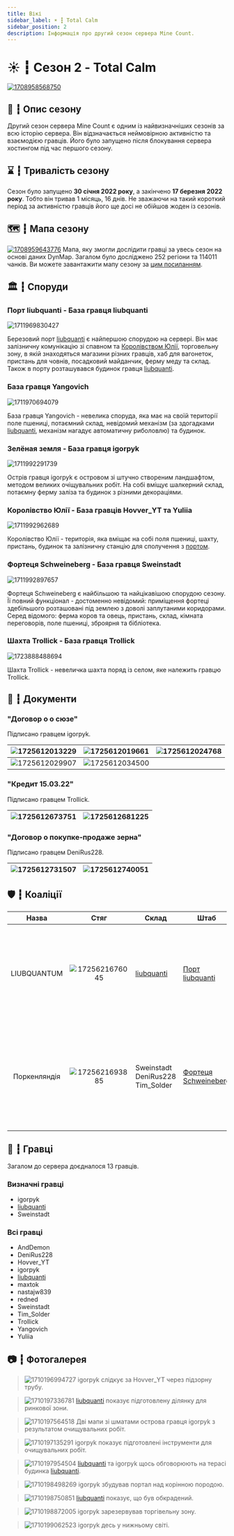 ```yaml
---
title: Вікі
sidebar_label: ☀️ ┇ Total Calm
sidebar_position: 2
description: Інформація про другий сезон сервера Mine Count.
---
```

# ☀️ ┇ Сезон 2 - Total Calm

[![1708958568750](image/total-calm/1708958568750.png)](image/total-calm/1708958568750.png)

## 📜 ┇ Опис сезону

Другий сезон сервера Mine Count є одним із найвизначніших сезонів за всю історію сервера. Він відзначається неймовірною активністю та взаємодією гравців. Його було запущено після блокування сервера хостингом під час першого сезону.

## ⌛ ┇ Тривалість сезону

Сезон було запущено **30 січня 2022 року**, а закінчено **17 березня 2022 року**. Тобто він тривав 1 місяць, 16 днів. Не зважаючи на такий короткий період за активністю гравців його ще досі не обійшов жоден із сезонів.

## 🗺️ ┇ Мапа сезону

[![1708959643776](image/total-calm/1708959643776.png)](image/total-calm/1708959643776.png)
Мапа, яку змогли дослідити гравці за увесь сезон на основі даних DynMap. Загалом було досліджено 252 регіони та 114011 чанків.
Ви можете завантажити мапу сезону за [цим посиланням](https://sharemods.com/ivguu01kcs5i/Season_2.zip.html).

## 🏛️ ┇ Споруди

### Порт liubquanti - База гравця liubquanti

![1711969830427](image/total-calm/1711969830427.png)

Березовий порт [liubquanti](/players/liubquanti) є найпершою спорудою на сервері. Він має залізничну комунікацію зі спавном та [Королівством Юлії](/past-seasons/total-calm#королівство-юлії---база-гравців-hovver_yt-та-yuliia), торговельну зону, в якій знаходяться магазини різних гравців, хаб для вагонеток, пристань для човнів, посадковий майданчик, ферму меду та склад. Також в порту розташувався будинок гравця [liubquanti](/players/liubquanti).

### База гравця Yangovich

![1711970694079](image/total-calm/1711970694079.png)

База гравця Yangovich - невелика споруда, яка має на своїй території поле пшениці, потаємний склад, невідомий механізм (за здогадками [liubquanti](/players/liubquanti), механізм нагадує автоматичну риболовлю) та будинок.

### Зелёная земля - База гравця igorpyk

![1711992291739](image/total-calm/1711992291739.png)

Острів гравця igorpyk є островом зі штучно створеним ландшафтом, методом великих очіщувальних робіт. На собі вміщує шалкерний склад, потаємну ферму заліза та будинок з різними декораціями.

### Королівство Юлії - База гравців Hovver_YT та Yuliia

![1711992962689](image/total-calm/1711992962689.png)

Королівство Юлії - територія, яка вміщає на собі поля пшениці, шахту, пристань, будинок та залізничну станцію для сполучення з [портом](/past-seasons/total-calm#порт-liubquanti---база-гравця-liubquanti).

### Фортеця Schweineberg - База гравця Sweinstadt

![1711992897657](image/total-calm/1711992897657.png)

Фортеця Schweineberg є найбільшою та найцікавішою спорудою сезону. Її повний функціонал - достоменно невідомий: приміщення фортеці здебільшого розташовані під землею з доволі заплутаними коридорами. Серед відомого: ферма коров та овець, пристань, склад, кімната переговорів, поле пшениці, зброярня та бібліотека.

### Шахта Trollick - База гравця Trollick

![1723888488694](image/total-calm/1723888488694.png)

Шахта Trollick - невеличка шахта поряд із селом, яке належить гравцю Trollick.

## 📄 ┇ Документи

### "Договор о о сюзе"

Підписано гравцем igorpyk.

| ![1725612013229](image/total-calm/1725612013229.png) | ![1725612019661](image/total-calm/1725612019661.png) | ![1725612024768](image/total-calm/1725612024768.png) |
| -------------------------------------------------- | -------------------------------------------------- | -------------------------------------------------- |
| ![1725612029907](image/total-calm/1725612029907.png) | ![1725612034500](image/total-calm/1725612034500.png) |                                                    |

### "Кредит 15.03.22"

Підписано гравцем Trollick.

| ![1725612673751](image/total-calm/1725612673751.png) | ![1725612681225](image/total-calm/1725612681225.png) |
| -------------------------------------------------- | -------------------------------------------------- |

### "Договор о покупке-продаже зерна"

Підписано гравцем DeniRus228.

| ![1725612731507](image/total-calm/1725612731507.png) | ![1725612740051](image/total-calm/1725612740051.png) |
| -------------------------------------------------- | -------------------------------------------------- |

## 🛡️ ┇ Коаліції

|        Назва        |                      Стяг                      | Склад                                 | Штаб                                                                                                            | Інформація                                                                                                                                                                                                                                           |
| :----------------------: | :------------------------------------------------: | ------------------------------------------ | ------------------------------------------------------------------------------------------------------------------- | -------------------------------------------------------------------------------------------------------------------------------------------------------------------------------------------------------------------------------------------------------------- |
|       LIUBQUANTUM       | ![1725621676045](image/total-calm/1725621676045.png) | [liubquanti](/players/liubquanti)             | [Порт liubquanti](/past-seasons/total-calm#порт-liubquanti---база-гравця-liubquanti)                 | Про діяльність коаліції мало що можна сказати, вона майже ніяк не показала себе на сервері. Єдиним була оргацізація торгової зони в потрту. |
| Поркенляндія | ![1725621693885](image/total-calm/1725621693885.png) | Sweinstadt<br />DeniRus228<br />Tim_Solder | [Фортеця Schweineberg](/past-seasons/total-calm#фортеця-schweineberg---база-гравця-sweinstadt) | Планами коаліції було встановлення контролю над сервером методом вербування новачків та дипломатичних угод з розвиненими гравцями.           |

## 👥 ┇ Гравці

Загалом до сервера доєдналося 13 гравців.

### Визначні гравці

- igorpyk
- [liubquanti](/players/liubquanti)
- Sweinstadt

### Всі гравці

- AndDemon
- DeniRus228
- Hovver_YT
- igorpyk
- [liubquanti](/players/liubquanti)
- maxtok
- nastajw839
- redned
- Sweinstadt
- Tim_Solder
- Trollick
- Yangovich
- Yuliia

## 📷 ┇ Фотогалерея

> ![1710196994727](image/total-calm/1710196994727.png) igorpyk слідкує за Hovver_YT через підзорну трубу.

> ![1710197336781](image/total-calm/1710197336781.png) [liubquanti](/players/liubquanti) показує підготовлену ділянку для ринкової зони.

> ![1710197564518](image/total-calm/1710197564518.png) Дві мапи зі шматами острова гравця igorpyk з результатом очищувальних робіт.

> ![1710197135291](image/total-calm/1710197135291.png) igorpyk показує підготовлені інструменти для очищувальних робіт.

> ![1710197954504](image/total-calm/1710197954504.png) [liubquanti](/players/liubquanti) та igorpyk щось обговорюють на терасі будинка [liubquanti](/players/liubquanti).

> ![1710198498269](image/total-calm/1710198498269.png) igorpyk збудував портал над корінною породою.

> ![1710198750851](image/total-calm/1710198750851.png) [liubquanti](/players/liubquanti) показує, що був обкрадений.

> ![1710198872005](image/total-calm/1710198872005.png) igorpyk зарезервував торгівельну зону.

> ![1710199062523](image/total-calm/1710199062523.png) igorpyk десь у нижньому світі.
